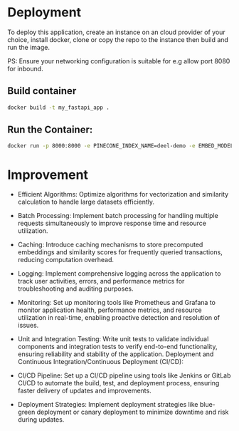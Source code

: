 
# Deployment 
To deploy this application, create an instance on an cloud provider of your choice, install docker, clone or copy the repo to the instance then build and run the image.

PS: Ensure your networking configuration is suitable for e.g allow port 8080 for inbound.

## Build container 

```bash 
docker build -t my_fastapi_app .
```


## Run the Container:


```bash
docker run -p 8000:8000 -e PINECONE_INDEX_NAME=deel-demo -e EMBED_MODEL=text-embedding-3-small -e OPEN_API_KEY=<on request> -e PINECONE_API_KEY=14921cd0-631f-47bb-b841-7e08f158752d --rm my_fastapi_app


```


# Improvement 


- Efficient Algorithms: Optimize algorithms for vectorization and similarity calculation to handle large datasets efficiently.

- Batch Processing: Implement batch processing for handling multiple requests simultaneously to improve response time and resource utilization.

- Caching: Introduce caching mechanisms to store precomputed embeddings and similarity scores for frequently queried transactions, reducing computation overhead.

- Logging: Implement comprehensive logging across the application to track user activities, errors, and performance metrics for troubleshooting and auditing purposes.

- Monitoring: Set up monitoring tools like Prometheus and Grafana to monitor application health, performance metrics, and resource utilization in real-time, enabling proactive detection and resolution of issues.

- Unit and Integration Testing: Write unit tests to validate individual components and integration tests to verify end-to-end functionality, ensuring reliability and stability of the application.
Deployment and Continuous Integration/Continuous Deployment (CI/CD):

- CI/CD Pipeline: Set up a CI/CD pipeline using tools like Jenkins or GitLab CI/CD to automate the build, test, and deployment process, ensuring faster delivery of updates and improvements.

- Deployment Strategies: Implement deployment strategies like blue-green deployment or canary deployment to minimize downtime and risk during updates.

